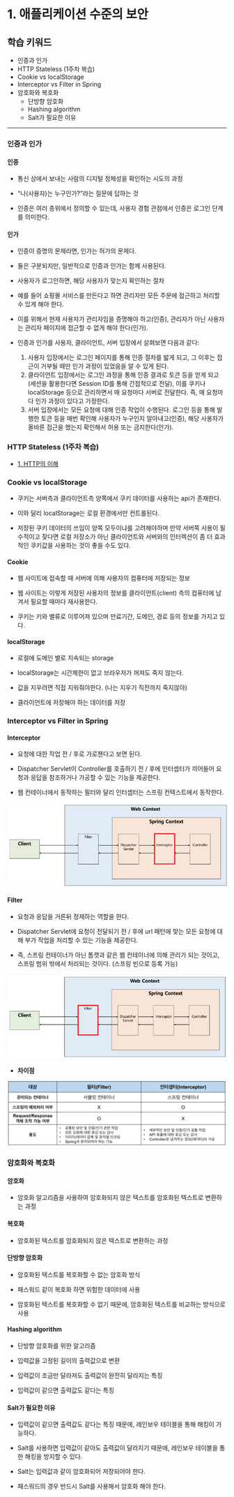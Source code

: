 # 1. 애플리케이션 수준의 보안

## 학습 키워드

- 인증과 인가
- HTTP Stateless (1주차 복습)
- Cookie vs localStorage
- Interceptor vs Filter in Spring
- 암호화와 복호화
  - 단방향 암호화
  - Hashing algorithm
  - Salt가 필요한 이유

***

### 인증과 인가

#### 인증

- 통신 상에서 보내는 사람의 디지털 정체성을 확인하는 시도의 과정

- “나(사용자)는 누구인가?”라는 질문에 답하는 것

- 인증은 여러 층위에서 정의할 수 있는데, 사용자 경험 관점에서 인증은 로그인 단계를 의미한다.

#### 인가

- 인증이 증명의 문제라면, 인가는 허가의 문제다.

- 둘은 구분되지만, 일반적으로 인증과 인가는 함께 사용된다.

- 사용자가 로그인하면, 해당 사용자가 맞는지 확인하는 절차

- 예를 들어 쇼핑몰 서비스를 만든다고 하면 관리자만 모든 주문에 접근하고 처리할 수 있게 해야 한다.

- 이를 위해서 현재 사용자가 관리자임을 증명해야 하고(인증), 관리자가 아닌 사용자는 관리자 페이지에 접근할 수 없게 해야 한다(인가).

- 인증과 인가를 사용자, 클라이언트, 서버 입장에서 살펴보면 다음과 같다:

  1. 사용자 입장에서는 로그인 페이지를 통해 인증 절차를 밟게 되고, 그 이후는 접근이 거부될 때만 인가 과정이 있었음을 알 수 있게 된다.
  2. 클라이언트 입장에서는 로그인 과정을 통해 인증 결과로 토큰 등을 얻게 되고(세션을 활용한다면 Session ID를 통해 간접적으로 전달), 이를 쿠키나 localStorage 등으로 관리하면서 매 요청마다 서버로 전달한다. 즉, 매 요청마다 인가 과정이 있다고 가정한다.
  3. 서버 입장에서는 모든 요청에 대해 인증 작업이 수행된다. 로그인 등을 통해 발행한 토큰 등을 매번 확인해 사용자가 누구인지 알아내고(인증), 해당 사용자가 올바른 접근을 했는지 확인해서 허용 또는 금지한다(인가).

### HTTP Stateless (1주차 복습)

- [1. HTTP의 이해](../week01/1.http의_이해.md)

### Cookie vs localStorage

- 쿠키는 서버측과 클라이언트측 양쪽에서 쿠키 데이터를 사용하는 api가 존재한다.

- 이와 달리 localStorage는 로컬 환경에서만 컨트롤된다.

- 저장된 쿠키 데이터의 쓰임이 양쪽 모두이냐를 고려해야하며 만약 서버쪽 사용이 필수적이고 잦다면 로컬 저장소가 아닌 클라이언트와 서버와의 인터렉션이 좀 더 효과적인 쿠키값을 사용하는 것이 좋을 수도 있다.

#### Cookie

- 웹 사이트에 접속할 때 서버에 의해 사용자의 컴퓨터에 저장되는 정보

- 웹 사이트는 이렇게 저장된 사용자의 정보를 클라이언트(client) 측의 컴퓨터에 남겨서 필요할 때마다 재사용한다.

- 쿠키는 키와 밸류로 이루어져 있으며 만료기간, 도메인, 경로 등의 정보를 가지고 있다.

#### localStorage

- 로컬에 도메인 별로 지속되는 storage

- localStorage는 시간제한이 없고 브라우저가 꺼져도 죽지 않는다.

- 값을 지우려면 직접 지워줘야한다. (나는 지우기 직전까지 죽지않아)

- 클라이언트에 저장해야 하는 데이터를 저장

### Interceptor vs Filter in Spring

#### Interceptor

- 요청에 대한 작업 전 / 후로 가로챈다고 보면 된다.

- Dispatcher Servlet이 Controller를 호출하기 전 / 후에 인터셉터가 끼어들어 요청과 응답을 참조하거나 가공할 수 있는 기능을 제공한다.

- 웹 컨테이너에서 동작하는 필터와 달리 인터셉터는 스프링 컨텍스트에서 동작한다.

![Alt text](image-1.png)

#### Filter

- 요청과 응답을 거른뒤 정제하는 역할을 한다.

- Dispatcher Servlet에 요청이 전달되기 전 / 후에 url 패턴에 맞는 모든 요청에 대해 부가 작업을 처리할 수 있는 기능을 제공한다.

- 즉, 스프링 컨테이너가 아닌 톰캣과 같은 웹 컨테이너에 의해 관리가 되는 것이고, 스프링 범위 밖에서 처리되는 것이다. (스프링 빈으로 등록 가능)

![Alt text](image.png)

- **차이점**

![Alt text](image-2.png)

### 암호화와 복호화

#### 암호화

- 암호화 알고리즘을 사용하여 암호화되지 않은 텍스트를 암호화된 텍스트로 변환하는 과정

#### 복호화

- 암호화된 텍스트를 암호화되지 않은 텍스트로 변환하는 과정

#### 단방향 암호화

- 암호화된 텍스트를 복호화할 수 없는 암호화 방식

- 패스워드 같이 복호화 하면 위험한 데이터에 사용

- 암호화된 텍스트를 복호화할 수 없기 때문에, 암호화된 텍스트를 비교하는 방식으로 사용

#### Hashing algorithm

- 단방향 암호화를 위한 알고리즘

- 입력값을 고정된 길이의 출력값으로 변환

- 입력값이 조금만 달라져도 출력값이 완전히 달라지는 특징

- 입력값이 같으면 출력값도 같다는 특징

#### Salt가 필요한 이유

- 입력값이 같으면 출력값도 같다는 특징 때문에, 레인보우 테이블을 통해 해킹이 가능하다.

- Salt를 사용하면 입력값이 같아도 출력값이 달라지기 때문에, 레인보우 테이블을 통한 해킹을 방지할 수 있다.

- Salt는 입력값과 같이 암호화되어 저장되어야 한다.

- 패스워드의 경우 반드시 Salt를 사용해서 암호화 해야 한다.

